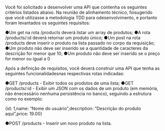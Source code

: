 
Você foi solicitado a desenvolver uma API que contenha os seguintes critérios listados abaixo. Na reunião de alinhamento técnico, foi ​sugerido​ que você utilizasse a metodologia TDD para odesenvolvimento, e portanto foram levantados os seguintes requisitos:

●Um get na rota /products deverá listar um array de produtos;
●A rota /products/:id deverá retornar um produto único;
●Um post na rota /products deve inserir o produto na lista passado no corpo da requisição;
●Um produto não deve ser inserido se a quantidade de caracteres da descrição for menor que 10;
●Um produto não deve ser inserido se o preço for menor ou igual a 0

Após a definição de requisitos, você deverá construir uma API que tenha as seguintes funcionalidadesnas respectivas rotas indicadas:

●GET /products - Exibir todos os produtos de uma lista;
●GET /products/:id - Exibir um JSON com os dados de um produto (em memória, ​não énecessário nenhuma persistência no banco​), seguindo a estrutura como no exemplo:

{id: ​1​,name: “Nome do usuário”,description: “Descrição do produto aqui”,price: ​19.00}

●POST /products - Inserir um novo produto na lista.